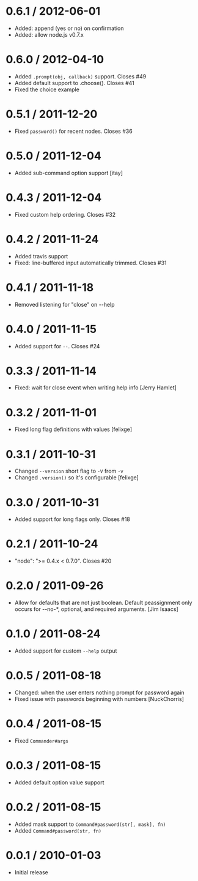 
0.6.1 / 2012-06-01  
==================

  * Added: append (yes or no) on confirmation
  * Added: allow node.js v0.7.x

0.6.0 / 2012-04-10  
==================

  * Added `.prompt(obj, callback)` support. Closes #49
  * Added default support to .choose(). Closes #41
  * Fixed the choice example

0.5.1 / 2011-12-20  
==================

  * Fixed `password()` for recent nodes. Closes #36

0.5.0 / 2011-12-04  
==================

  * Added sub-command option support [itay]

0.4.3 / 2011-12-04  
==================

  * Fixed custom help ordering. Closes #32

0.4.2 / 2011-11-24  
==================

  * Added travis support
  * Fixed: line-buffered input automatically trimmed. Closes #31

0.4.1 / 2011-11-18  
==================

  * Removed listening for "close" on --help

0.4.0 / 2011-11-15  
==================

  * Added support for `--`. Closes #24

0.3.3 / 2011-11-14  
==================

  * Fixed: wait for close event when writing help info [Jerry Hamlet]

0.3.2 / 2011-11-01  
==================

  * Fixed long flag definitions with values [felixge]

0.3.1 / 2011-10-31  
==================

  * Changed `--version` short flag to `-V` from `-v`
  * Changed `.version()` so it's configurable [felixge]

0.3.0 / 2011-10-31  
==================

  * Added support for long flags only. Closes #18

0.2.1 / 2011-10-24  
==================

  * "node": ">= 0.4.x < 0.7.0". Closes #20

0.2.0 / 2011-09-26  
==================

  * Allow for defaults that are not just boolean. Default peassignment only occurs for --no-*, optional, and required arguments. [Jim Isaacs]

0.1.0 / 2011-08-24  
==================

  * Added support for custom `--help` output

0.0.5 / 2011-08-18  
==================

  * Changed: when the user enters nothing prompt for password again
  * Fixed issue with passwords beginning with numbers [NuckChorris]

0.0.4 / 2011-08-15  
==================

  * Fixed `Commander#args`

0.0.3 / 2011-08-15  
==================

  * Added default option value support

0.0.2 / 2011-08-15  
==================

  * Added mask support to `Command#password(str[, mask], fn)`
  * Added `Command#password(str, fn)`

0.0.1 / 2010-01-03
==================

  * Initial release
